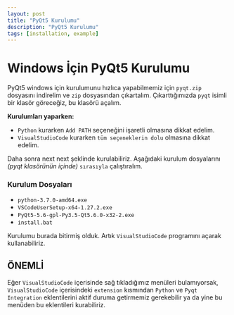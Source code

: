```yaml
---
layout: post
title: "PyQt5 Kurulumu"
description: "PyQt5 Kurulumu"
tags: [installation, example]
---
```


# Windows İçin PyQt5 Kurulumu
PyQt5 windows için kurulumunu hızlıca yapabilmemiz için `pyqt.zip` dosyasını indirelim ve `zip` dosyasından çıkartalım. Çıkarttığımızda `pyqt` isimli bir klasör göreceğiz, bu klasörü açalım.

**Kurulumları yaparken:**
* `Python` kurarken `Add PATH` seçeneğini işaretli olmasına dikkat edelim.
* `VisualStudioCode` kurarken `tüm seçeneklerin dolu` olmasına dikkat edelim.

Daha sonra next next şeklinde kurulabiliriz.
Aşağıdaki kurulum dosyalarını _(pyqt klasörünün içinde)_ `sırasıyla` çalıştıralım.

### Kurulum Dosyaları
* `python-3.7.0-amd64.exe`
* `VSCodeUserSetup-x64-1.27.2.exe`
* `PyQt5-5.6-gpl-Py3.5-Qt5.6.0-x32-2.exe`
* `install.bat`


Kurulumu burada bitirmiş olduk. Artık `VisualStudioCode` programını açarak kullanabiliriz.

## ÖNEMLİ
Eğer `VisualStudioCode` içerisinde sağ tıkladığımız menüleri bulamıyorsak, `VisualStudioCode` içerisindeki `extension` kısmından `Python` ve `Pyqt Integration` eklentilerini aktif duruma getirmemiz gerekebilir ya da yine bu menüden bu eklentileri kurabiliriz.